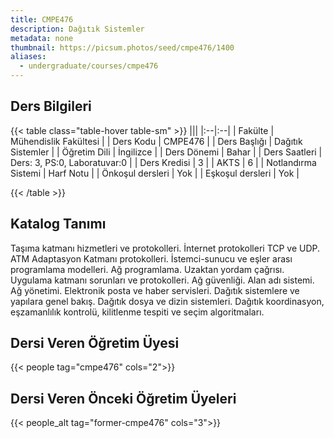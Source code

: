```yaml
---
title: CMPE476
description: Dağıtık Sistemler
metadata: none
thumbnail: https://picsum.photos/seed/cmpe476/1400
aliases:
  - undergraduate/courses/cmpe476
---
```



## Ders Bilgileri

<!-- prettier-ignore-start -->
{{< table class="table-hover table-sm" >}}
|||
|:--|:--|
| Fakülte | Mühendislik Fakültesi |
| Ders Kodu | CMPE476 |
| Ders Başlığı | Dağıtık Sistemler |
| Öğretim Dili | İngilizce |
| Ders Dönemi | Bahar |
| Ders Saatleri | Ders: 3, PS:0, Laboratuvar:0 |
| Ders Kredisi | 3 |
| AKTS | 6 |
| Notlandırma Sistemi | Harf Notu |
| Önkoşul dersleri | Yok |
| Eşkoşul dersleri | Yok |

{{< /table >}}
<!-- prettier-ignore-end -->

## Katalog Tanımı

Taşıma katmanı hizmetleri ve protokolleri. İnternet protokolleri TCP ve UDP. ATM Adaptasyon Katmanı protokolleri. İstemci-sunucu ve eşler arası programlama modelleri. Ağ programlama. Uzaktan yordam çağrısı. Uygulama katmanı sorunları ve protokolleri. Ağ güvenliği. Alan adı sistemi. Ağ yönetimi. Elektronik posta ve haber servisleri. Dağıtık sistemlere ve yapılara genel bakış. Dağıtık dosya ve dizin sistemleri. Dağıtık koordinasyon, eşzamanlılık kontrolü, kilitlenme tespiti ve seçim algoritmaları.


## Dersi Veren Öğretim Üyesi

{{< people tag="cmpe476" cols="2">}}

## Dersi Veren Önceki Öğretim Üyeleri

{{< people_alt tag="former-cmpe476" cols="3">}}
